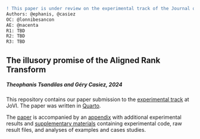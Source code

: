 ```diff
! This paper is under review on the experimental track of the Journal of Visualization and Interaction.
Authors: @ephanis, @casiez
OC: @lonnibesancon
AE: @nacenta
R1: TBD
R2: TBD
R3: TBD
```

## The illusory promise of the Aligned Rank Transform

##### Theophanis Tsandilas and Géry Casiez, 2024

This repository contains our paper submission to the [experimental track](https://www.journalovi.org/submit.html#experimental)
at JoVI. The paper was written in [Quarto](https://quarto.org/). 

The [paper](https://www.journalovi.org/2024-tsandilas-ranktransforms) is accompanied by an [appendix](https://www.journalovi.org/2024-tsandilas-ranktransforms/appendix.html) with additional experimental results and [supplementary materials](https://github.com/journalovi/2024-tsandilas-ranktransforms/tree/main/supplementary) containing experimental code, raw result files, and analyses of examples and cases studies. 

